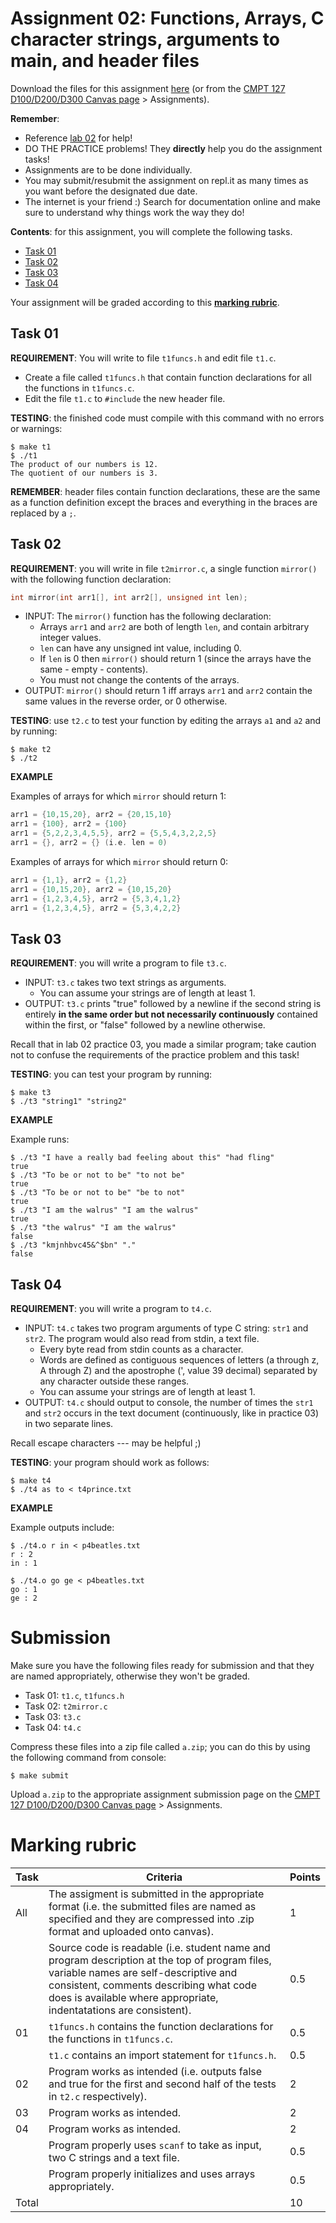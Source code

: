 # Assignment 02: Functions, Arrays, C character strings, arguments to main, and header files

Download the files for this assignment [here](./files.zip) (or from the [CMPT 127 D100/D200/D300 Canvas page](https://canvas.sfu.ca/courses/62984) > Assignments).

**Remember**:
- Reference [lab 02](../../labs/02) for help!
- DO THE PRACTICE problems! They **directly** help you do the assignment tasks!
- Assignments are to be done individually.
- You may submit/resubmit the assignment on repl.it as many times as you want before the designated due date.
- The internet is your friend :) Search for documentation online and make sure to understand why things work the way they do!

**Contents**: for this assignment, you will complete the following tasks.
- [Task 01](#task-01)
- [Task 02](#task-02)
- [Task 03](#task-03)
- [Task 04](#task-04)

Your assignment will be graded according to this [**marking rubric**](#marking-rubric).

## Task 01

**REQUIREMENT**: You will write to file `t1funcs.h` and edit file `t1.c`.
- Create a file called `t1funcs.h` that contain function declarations for all the functions in `t1funcs.c`.
- Edit the file `t1.c` to `#include` the new header file.

**TESTING**: the finished code must compile with this command with no errors or warnings:
```
$ make t1
$ ./t1
The product of our numbers is 12.
The quotient of our numbers is 3.
```

**REMEMBER**: header files contain function declarations, these are the same as a function definition except the braces and everything in the braces are replaced by a `;`.


## Task 02

**REQUIREMENT**: you will write in file `t2mirror.c`, a single function `mirror()` with the following function declaration:
```C
int mirror(int arr1[], int arr2[], unsigned int len);
```
- INPUT: The `mirror()` function has the following declaration:
    - Arrays `arr1` and `arr2` are both of length `len`, and contain arbitrary integer values.
    - `len` can have any unsigned int value, including 0.
    - If `len` is 0 then `mirror()` should return 1 (since the arrays have the same - empty - contents).
    - You must not change the contents of the arrays.
- OUTPUT: `mirror()` should return 1 iff arrays `arr1` and `arr2` contain the same values in the reverse order, or 0 otherwise. 

**TESTING**: use `t2.c` to test your function by editing the arrays `a1` and `a2` and by running:
```
$ make t2
$ ./t2
```

**EXAMPLE**

Examples of arrays for which `mirror` should return 1:

```C
arr1 = {10,15,20}, arr2 = {20,15,10}
arr1 = {100}, arr2 = {100}
arr1 = {5,2,2,3,4,5,5}, arr2 = {5,5,4,3,2,2,5}
arr1 = {}, arr2 = {} (i.e. len = 0)
```

Examples of arrays for which `mirror` should return 0:

```C
arr1 = {1,1}, arr2 = {1,2}
arr1 = {10,15,20}, arr2 = {10,15,20}
arr1 = {1,2,3,4,5}, arr2 = {5,3,4,1,2}
arr1 = {1,2,3,4,5}, arr2 = {5,3,4,2,2}
```

## Task 03

**REQUIREMENT**: you will write a program to file `t3.c`.
- INPUT: `t3.c` takes two text strings as arguments.
    - You can assume your strings are of length at least 1.
- OUTPUT: `t3.c` prints "true" followed by a newline if the second string is entirely **in the same order but not necessarily continuously** contained within the first, or "false" followed by a newline otherwise.

Recall that in lab 02 practice 03, you made a similar program; take caution not to confuse the requirements of the practice problem and this task!

**TESTING**: you can test your program by running:
```
$ make t3
$ ./t3 "string1" "string2"
```

**EXAMPLE**

Example runs:

```
$ ./t3 "I have a really bad feeling about this" "had fling"
true
$ ./t3 "To be or not to be" "to not be"
true
$ ./t3 "To be or not to be" "be to not"
true
$ ./t3 "I am the walrus" "I am the walrus"
true
$ ./t3 "the walrus" "I am the walrus"
false
$ ./t3 "kmjnhbvc45&^$bn" "."
false
```


## Task 04

**REQUIREMENT**: you will write a program to `t4.c`.
- INPUT: `t4.c` takes two program arguments of type C string: `str1` and `str2`. The program would also read from stdin, a text file. 
    - Every byte read from stdin counts as a character.
    - Words are defined as contiguous sequences of letters (a through z, A through Z) and the apostrophe (', value 39 decimal) separated by any character outside these ranges.
    - You can assume your strings are of length at least 1.
- OUTPUT: `t4.c` should output to console, the number of times the `str1` and `str2` occurs in the text document (continuously, like in practice 03) in two separate lines.

Recall escape characters --- may be helpful ;)

**TESTING**: your program should work as follows:
```
$ make t4
$ ./t4 as to < t4prince.txt
```

**EXAMPLE**

Example outputs include:

```
$ ./t4.o r in < p4beatles.txt
r : 2
in : 1

$ ./t4.o go ge < p4beatles.txt
go : 1
ge : 2
```


# Submission

Make sure you have the following files ready for submission and that they are named appropriately, otherwise they won't be graded.
- Task 01: `t1.c`, `t1funcs.h`
- Task 02: `t2mirror.c`
- Task 03: `t3.c`
- Task 04: `t4.c`

Compress these files into a zip file called `a.zip`; you can do this by using the following command from console:
```
$ make submit
```

Upload `a.zip` to the appropriate assignment submission page on the [CMPT 127 D100/D200/D300 Canvas page](https://canvas.sfu.ca/courses/62984) > Assignments.

# Marking rubric


| Task | Criteria                                      | Points |
|------|-----------------------------------------------|--------|
| All  | The assigment is submitted in the appropriate format (i.e. the submitted files are named as specified and they are compressed into .zip format and uploaded onto canvas). | 1 |
|      | Source code is readable (i.e. student name and program description at the top of program files, variable names are self-descriptive and consistent, comments describing what code does is available where appropriate, indentatations are consistent). | 0.5 |
| 01   | `t1funcs.h` contains the function declarations for the functions in `t1funcs.c`. | 0.5 |
|      | `t1.c` contains an import statement for `t1funcs.h`. | 0.5 | 
| 02   | Program works as intended (i.e. outputs false and true for the first and second half of the tests in `t2.c` respectively). | 2 |
| 03   | Program works as intended.                    | 2      |
| 04   | Program works as intended.                    | 2      |
|      | Program properly uses `scanf` to take as input, two C strings and a text file. | 0.5 |
|      | Program properly initializes and uses arrays appropriately. | 0.5 |
| Total|                                               | 10     |